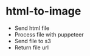 # html-to-image

- Send html file 
- Process file with puppeteer
- Send file to s3
- Return file url
